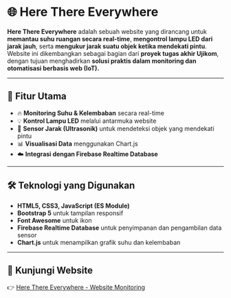 # 🌐 Here There Everywhere

**Here There Everywhere** adalah sebuah website yang dirancang untuk **memantau suhu ruangan secara real-time**, **mengontrol lampu LED dari jarak jauh**, serta **mengukur jarak suatu objek ketika mendekati pintu**.  
Website ini dikembangkan sebagai bagian dari **proyek tugas akhir Ujikom**, dengan tujuan menghadirkan **solusi praktis dalam monitoring dan otomatisasi berbasis web (IoT).**

---

## 🚀 Fitur Utama

- 🔥 **Monitoring Suhu & Kelembaban** secara real-time
- 💡 **Kontrol Lampu LED** melalui antarmuka website
- 📏 **Sensor Jarak (Ultrasonik)** untuk mendeteksi objek yang mendekati pintu
- 📊 **Visualisasi Data** menggunakan Chart.js
- ☁️ **Integrasi dengan Firebase Realtime Database**

---

## 🛠️ Teknologi yang Digunakan

- **HTML5, CSS3, JavaScript (ES Module)**
- **Bootstrap 5** untuk tampilan responsif
- **Font Awesome** untuk ikon
- **Firebase Realtime Database** untuk penyimpanan dan pengambilan data sensor
- **Chart.js** untuk menampilkan grafik suhu dan kelembaban

---

## 🔗 Kunjungi Website

👉 [Here There Everywhere - Website Monitoring](https://yandrajs.github.io/smarthome/)
